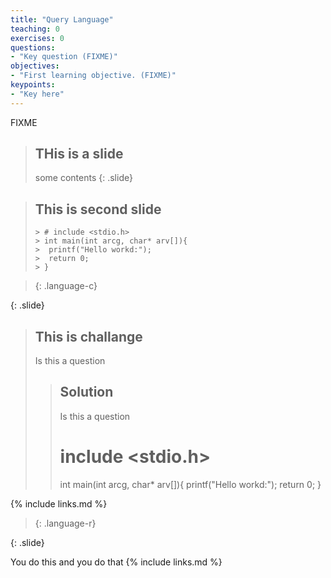 ```yaml
---
title: "Query Language"
teaching: 0
exercises: 0
questions:
- "Key question (FIXME)"
objectives:
- "First learning objective. (FIXME)"
keypoints:
- "Key here"
---
```

FIXME

> ## THis is a slide
> some contents
{: .slide}

> ## This is second slide
>
> ~~~
> > # include <stdio.h>
> > int main(int arcg, char* arv[]){
> >  printf("Hello workd:");
> >  return 0;
> > }
> ~~~

> {: .language-c}
>
{: .slide}

> ## This is challange
> Is this a question
>
> > ## Solution
> > Is this a question
> > # include <stdio.h>
> > int main(int arcg, char* arv[]){
> >  printf("Hello workd:");
> >  return 0;
> > }


{% include links.md %}
> {: .language-r}
>
{: .slide}

You do this and you do that
{% include links.md %}


